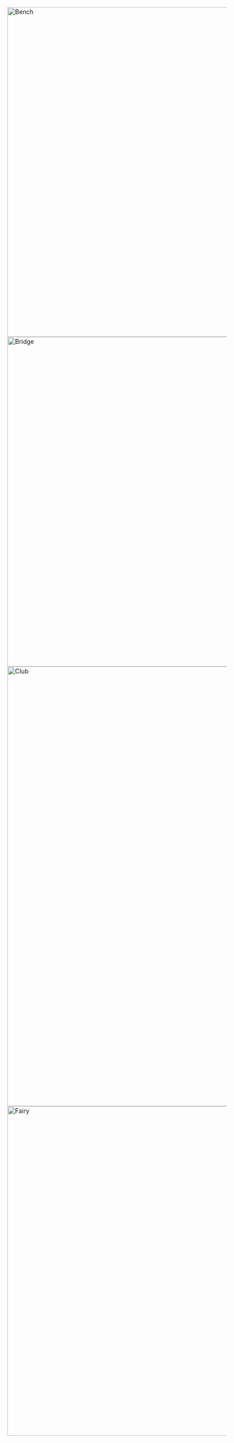 <img src = "assets/images/bench.HEIC" alt = "Bench" title = "Shot of bench by trees" style = "width:1008px; height:756px;" />
<img src = "assets/images/bridge.HEIC" alt = "Bridge" title = "Shot of NYC at night" style = "width:1008px; height:756px;" />
<img src = "assets/images/club.HEIC" alt = "Club" title = "Shot of Olde Club window" style = "width:756px; height:1008px;" />
<img src = "assets/images/fairy.HEIC" alt = "Fairy" title = "Shot of Josie by roses" style = "width:1008px; height:756px;" />
